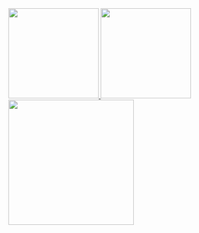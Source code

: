 <div>
  <a href="https://github.com/ronaldofjc">
  <img height="180em" src="https://github-readme-stats.vercel.app/api?username=ronaldofjc&show_icons=true&include_all_commits=true&count_private=true"/>
  <img height="180em" src="https://github-readme-stats.vercel.app/api/top-langs/?username=ronaldofjc&layout=compact&langs_count=8"/>
  <img height="250em" src="https://github-readme-stats.vercel.app/api/wakatime?username=ronaldofjc&layout=compact&langs_count=6&v=2"/> 
</div>
  

 
